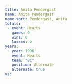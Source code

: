 ```yaml
---
title: Anita Pendergast
name: Anita Pendergast
name-sort: Pendergast, Anita
totals:
 - event: Hearts
   games: 0
   wins: 0
   losses: 0
years:
 - year: 1996
   event: Hearts
   team: "BC"
   position: Alternate
   alternate: true
vs:
---
```

